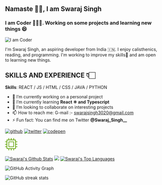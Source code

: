 ## Namaste 🙏🏻, I am Swaraj Singh


### I am Coder 👩🏻‍💻. Working on some projects and learning new things 😄
![I am Coder ](https://media.giphy.com/media/qgQUggAC3Pfv687qPC/giphy.gif)

I'm Swaraj Singh, an aspiring developer from India 🇮🇳. I enjoy calisthenics, reading, and programming. I'm working to improve my skills🎯 and am open to learning new things.

## SKILLS AND EXPERIENCE 👇🏻

**Skills**: REACT / JS / HTML / CSS / JAVA / PYTHON



- 🔭 I’m currently working on a personal project 
- 🌱 I’m currently learning **React ⚛ and Typescript**
- 👯 I’m looking to collaborate on interesting projects  
- 📫 How to reach me: G-mail :- swarajsingh3020@gmail.com 
- ⚡ Fun fact: You can find me on Twitter **@Swaraj_Singh__**






[<img src='https://cdn.jsdelivr.net/npm/simple-icons@3.0.1/icons/github.svg' alt='github' height='40'>](https://github.com/Swaraj-Singh-30)  [<img src='https://cdn.jsdelivr.net/npm/simple-icons@3.0.1/icons/twitter.svg' alt='twitter' height='40'>](https://twitter.com/Swaraj_Singh__)  [<img src='https://cdn.jsdelivr.net/npm/simple-icons@3.0.1/icons/codepen.svg' alt='codepen' height='40'>](https://codepen.io/Swaraj_Singh__)  

<a href='https://docs.github.com/en/developers'><img src='https://raw.githubusercontent.com/acervenky/animated-github-badges/master/assets/devbadge.gif' width='40' height='40'></a> 

 <a href="https://github.com/Swaraj-Singh-30"><img alt="Swaraj's Github Stats" src="https://github-readme-stats.vercel.app/api?username=Swaraj-Singh-30&show_icons=true&count_private=true&theme=react&hide_border=true&bg_color=1E2A56" /></a>
 <a href="http://www.github.com/Swaraj-Singh-30"><img src="https://github-readme-streak-stats.herokuapp.com/?user=Swaraj-Singh-30&stroke=ffffff&background=1d2a3a&ring=5BCDEC&fire=5BCDEC&currStreakNum=ffffff&currStreakLabel=5BCDEC&sideNums=ffffff&sideLabels=ffffff&dates=ffffff&hide_border=true" /></a>
 <a href="https://github.com/Swaraj-Singh-30"><img alt="Swaraj's Top Languages" src="https://github-readme-stats.vercel.app/api/top-langs/?username=Swaraj-Singh-30&langs_count=8&count_private=true&layout=compact&theme=react&hide_border=true&bg_color=1d2a3a"/></a>

![GitHub Activity Graph](https://activity-graph.herokuapp.com/graph?username=Swaraj-Singh-30&bg_color=1E2A56&color=C0C8CF&line=C0C8CF&point=FFFFFF&hide_border=true)

![GitHub streak stats](https://github-readme-streak-stats.herokuapp.com/?user=Swaraj-Singh-30)  

